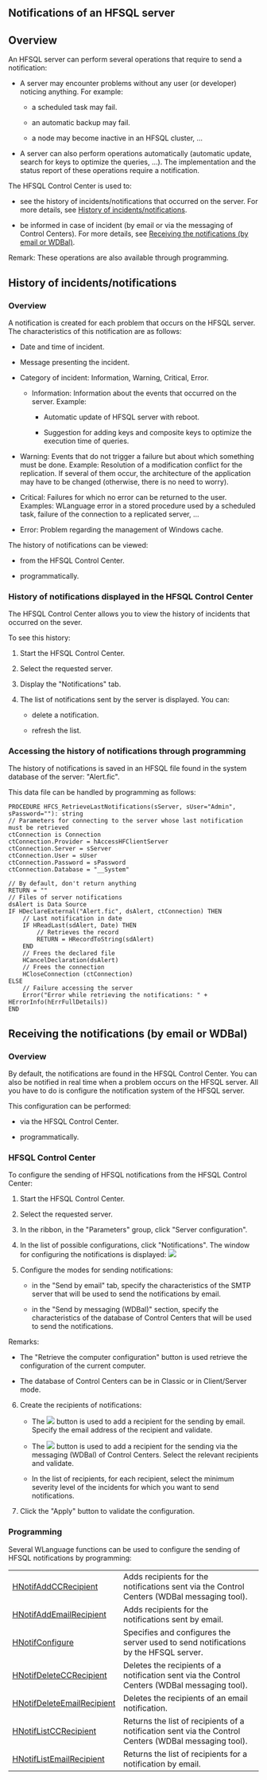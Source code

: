
## Notifications of an HFSQL server
			

<a name="NOTE1"></a>
<a name="NOTE1_1"></a>


## Overview
<a name="overview_ELTTEXTE000198"></a>
An HFSQL server can perform several operations that require to send a notification: 

- A server may encounter problems without any user (or developer) noticing anything. 
	For example: 

	- a scheduled task may fail. 

	- an automatic backup may fail. 

	- a node may become inactive in an HFSQL cluster, ...




- A server can also perform operations automatically (automatic update, search for keys to optimize the queries, ...). The implementation and the status report of these operations require a notification. 




The HFSQL Control Center is used to: 

- see the history of incidents/notifications that occurred on the server. For more details, see [History of incidents/notifications](#NOTE2_1). 

- be informed in case of incident (by email or via the messaging of Control Centers). For more details, see [Receiving the notifications (by email or WDBal)](#NOTE3_1). 


Remark: These operations are also available through programming. 



<a name="NOTE2"></a>
<a name="NOTE2_1"></a>


## History of incidents/notifications
<a name="history_incidentsnotifications_ELTTEXTE000228"></a>


### Overview
<a name="overview_ELTPARAGRAPHE000043"></a>

A notification is created for each problem that occurs on the HFSQL server. The characteristics of this notification are as follows: 

- Date and time of incident. 

- Message presenting the incident. 

- Category of incident: Information, Warning, Critical, Error. 

	- Information: Information about the events that occurred on the server. 
			Example: 

		- Automatic update of HFSQL server with reboot. 

		- Suggestion for adding keys and composite keys to optimize the execution time of queries. 




- Warning: Events that do not trigger a failure but about which something must be done.
			Example: Resolution of a modification conflict for the replication. If several of them occur, the architecture of the application may have to be changed (otherwise, there is no need to worry).

- Critical: Failures for which no error can be returned to the user.
			Examples: WLanguage error in a stored procedure used by a scheduled task, failure of the connection to a replicated server, ...

- Error: Problem regarding the management of Windows cache. 




The history of notifications can be viewed: 

- from the HFSQL Control Center. 

- programmatically. 



<a name="NOTE2_2"></a>


### History of notifications displayed in the HFSQL Control Center
<a name="history_notifications_displayed_the_hfsql_control_center_ELTPARAGRAPHE000075"></a>

The HFSQL Control Center allows you to view the history of incidents that occurred on the sever.

To see this history: 

1. Start the HFSQL Control Center. 

2. Select the requested server. 

3. Display the "Notifications" tab. 

4. The list of notifications sent by the server is displayed. You can: 

	- delete a notification. 

	- refresh the list. 






<a name="NOTE2_3"></a>


### Accessing the history of notifications through programming
<a name="accessing_the_history_notifications_through_programming_ELTPARAGRAPHE000092"></a>

The history of notifications is saved in an HFSQL file found in the system database of the server: "Alert.fic". 

This data file can be handled by programming as follows: 


```wl
PROCEDURE HFCS_RetrieveLastNotifications(sServer, sUser="Admin", sPassword=""): string
// Parameters for connecting to the server whose last notification must be retrieved
ctConnection is Connection
ctConnection.Provider = hAccessHFClientServer
ctConnection.Server = sServer
ctConnection.User = sUser
ctConnection.Password = sPassword
ctConnection.Database = "__System"

// By default, don't return anything
RETURN = ""
// Files of server notifications
dsAlert is Data Source
IF HDeclareExternal("Alert.fic", dsAlert, ctConnection) THEN
	// Last notification in date
	IF HReadLast(sdAlert, Date) THEN
		// Retrieves the record
		RETURN = HRecordToString(sdAlert)
	END
	// Frees the declared file
	HCancelDeclaration(dsAlert)
	// Frees the connection
	HCloseConnection (ctConnection)
ELSE
	// Failure accessing the server
	Error("Error while retrieving the notifications: " + HErrorInfo(hErrFullDetails))
END
```


<a name="NOTE3"></a>
<a name="NOTE3_1"></a>


## Receiving the notifications (by email or WDBal)
<a name="receiving_the_notifications_email_wdbal_ELTTEXTE000264"></a>


### Overview
<a name="overview_ELTPARAGRAPHE000105"></a>

By default, the notifications are found in the HFSQL Control Center. You can also be notified in real time when a problem occurs on the HFSQL server. All you have to do is configure the notification system of the HFSQL server. 

This configuration can be performed: 

- via the HFSQL Control Center. 

- programmatically. 



<a name="NOTE3_2"></a>


### HFSQL Control Center
<a name="hfsql_control_center_ELTPARAGRAPHE000117"></a>

To configure the sending of HFSQL notifications from the HFSQL Control Center: 

1. Start the HFSQL Control Center. 

2. Select the requested server. 

3. In the ribbon, in the "Parameters" group, click "Server configuration".

4. In the list of possible configurations, click "Notifications". The window for configuring the notifications is displayed: 
![](https://doc.pcsoft.fr/en-US/images/image.awp?langid=3&name=CC_HF_Gestion_Serveur%20-%20HC%20N%B0014.gif&type=thumb)


5. Configure the modes for sending notifications: 

	- in the "Send by email" tab, specify the characteristics of the SMTP server that will be used to send the notifications by email. 

	- in the "Send by messaging (WDBal)" section, specify the characteristics of the database of Control Centers that will be used to send the notifications.


 Remarks: 

- The "Retrieve the computer configuration" button is used retrieve the configuration of the current computer. 

- The database of Control Centers can be in Classic or in Client/Server mode. 

6. Create the recipients of notifications: 

	- The ![](https://doc.pcsoft.fr/en-US/images/image.awp?langid=3&name=Notif_HF_Email.gif)
 button is used to add a recipient for the sending by email. Specify the email address of the recipient and validate. 

	- The ![](https://doc.pcsoft.fr/en-US/images/image.awp?langid=3&name=Notif_HF_Bal.gif)
 button is used to add a recipient for the sending via the messaging (WDBal) of Control Centers. Select the relevant recipients and validate. 

	- In the list of recipients, for each recipient, select the minimum severity level of the incidents for which you want to send notifications.




7. Click the "Apply" button to validate the configuration. 



<a name="NOTE3_3"></a>


### Programming
<a name="programming_ELTPARAGRAPHE000148"></a>Several WLanguage functions can be used to configure the sending of HFSQL notifications by programming: 



|   |   |
| --- | --- |
| [HNotifAddCCRecipient](../WDLang4/1000020387.md) | Adds recipients for the notifications sent via the Control Centers (WDBal messaging tool). |
| [HNotifAddEmailRecipient](../WDLang4/1000020386.md) | Adds recipients for the notifications sent by email. |
| [HNotifConfigure](../WDLang4/1000020390.md) | Specifies and configures the server used to send notifications by the HFSQL server. |
| [HNotifDeleteCCRecipient](../WDLang4/1000020398.md) | Deletes the recipients of a notification sent via the Control Centers (WDBal messaging tool). |
| [HNotifDeleteEmailRecipient](../WDLang4/1000020399.md) | Deletes the recipients of an email notification. |
| [HNotifListCCRecipient](../WDLang4/1000020391.md) | Returns the list of recipients of a notification sent via the Control Centers (WDBal messaging tool). |
| [HNotifListEmailRecipient](../WDLang4/1000020388.md) | Returns the list of recipients for a notification by email. |






